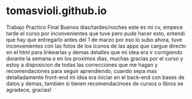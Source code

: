 # tomasvioli.github.io
Trabajo Practico Final
Buenos dias/tardes/noches este es mi cv, empece tarde el curso por inconvenientes que tuve pero pude hacer esto, entendi que hay que 
entregarlo antes del 1 de marzo por eso lo subo ahora, tuve inconvenientes con las fotos de los iconos de las apps que cargue directo en el html
para linkearlas y demas detalles que mi idea era ir corrigiendo durante la semana o en los proximos dias,
muchas gracias por el curso y estoy a disposicion de todas las correcciones que me hagan y recomendaciones para seguir aprendiendo, cuando sepa mas
detalladamente front-end mi idea era iniciar en el back-end con bases de datos y demas, tambien si tienen recomendacinoes de cursos o libros se agradece, gracias!
